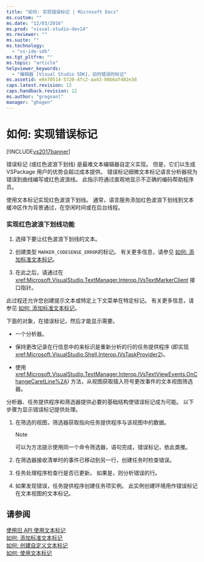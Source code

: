 ```yaml
---
title: "如何: 实现错误标记 | Microsoft Docs"
ms.custom: ""
ms.date: "12/03/2016"
ms.prod: "visual-studio-dev14"
ms.reviewer: ""
ms.suite: ""
ms.technology: 
  - "vs-ide-sdk"
ms.tgt_pltfrm: ""
ms.topic: "article"
helpviewer_keywords: 
  - "编辑器 [Visual Studio SDK]，旧的错误的标记"
ms.assetid: e8e78514-5720-4fc2-aa43-00b6af482e38
caps.latest.revision: 12
caps.handback.revision: 12
ms.author: "gregvanl"
manager: "ghogen"
---
```

# 如何: 实现错误标记
[!INCLUDE[vs2017banner](../code-quality/includes/vs2017banner.md)]

错误标记 \(或红色波浪下划线\) 是最难文本编辑器自定义实现。  但是，它们以生成 VSPackage 用户的优势会超过成本提供。  错误标记细微文本标记语言分析器视为错误到曲线编写或红色波浪线。  此指示符通过直观地显示不正确的编码帮助程序员。  
  
 使用文本标记实现红色波浪下划线。  通常，语言服务添加红色波浪下划线到文本缓冲区作为背景通过，在空闲时间或在后台线程。  
  
### 实现红色波浪下划线功能  
  
1.  选择下要让红色波浪下划线的文本。  
  
2.  创建类型 `MARKER_CODESENSE_ERROR`的标记。  有关更多信息，请参见 [如何: 添加标准文本标记](../extensibility/how-to-add-standard-text-markers.md)。  
  
3.  在此之后，请通过在 <xref:Microsoft.VisualStudio.TextManager.Interop.IVsTextMarkerClient> 接口指针。  
  
 此过程还允许您创建提示文本或特定上下文菜单在特定标记。  有关更多信息，请参见 [如何: 添加标准文本标记](../extensibility/how-to-add-standard-text-markers.md)。  
  
 下面的对象，在错误标记，然后才能显示需要。  
  
-   一个分析器。  
  
-   保持更改记录在行信息中的来标识是重新分析的行的任务提供程序 \(即实现 <xref:Microsoft.VisualStudio.Shell.Interop.IVsTaskProvider2>\)。  
  
-   使用 <xref:Microsoft.VisualStudio.TextManager.Interop.IVsTextViewEvents.OnChangeCaretLine%2A>\) 方法，从视图获取插入符号更改事件的文本视图筛选器。  
  
 分析器、任务提供程序和筛选器提供必要的基础结构使错误标记成为可能。  以下步骤为显示错误标记提供处理。  
  
1.  在筛选的视图，筛选器获取指向任务提供程序与该视图中的数据。  
  
    > [!NOTE]
    >  可以为方法提示使用同一个命令筛选器，语句完成，错误标记，依此类推。  
  
2.  在筛选器接收清单时的事件已移动到另一行，创建任务时检查错误。  
  
3.  任务处理程序检查行是否已更新。  如果是，则分析错误的行。  
  
4.  如果发现错误，任务提供程序创建任务项实例。  此实例创建环境用作错误标记在文本视图的文本标记。  
  
## 请参阅  
 [使用旧 API 使用文本标记](../extensibility/using-text-markers-with-the-legacy-api.md)   
 [如何: 添加标准文本标记](../extensibility/how-to-add-standard-text-markers.md)   
 [如何: 创建自定义文本标记](../extensibility/how-to-create-custom-text-markers.md)   
 [如何: 使用文本标记](../extensibility/how-to-use-text-markers.md)